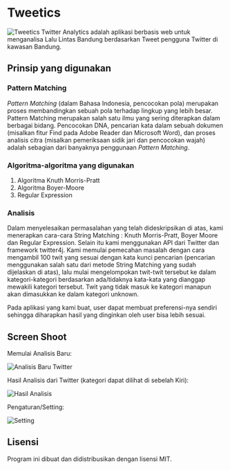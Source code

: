 # Tweetics
![Tweetics](/../screenshoot/screenshoots/awal.png?raw=true "Tweetics analisa twitter")
Twitter Analytics adalah aplikasi berbasis web untuk menganalisa Lalu Lintas Bandung berdasarkan Tweet pengguna Twitter di kawasan Bandung.

## Prinsip yang digunakan

### Pattern Matching
_Pattern Matching_ (dalam Bahasa Indonesia, pencocokan pola) merupakan proses membandingkan sebuah pola terhadap lingkup yang lebih besar. Pattern Matching merupakan salah satu ilmu yang sering diterapkan dalam berbagai bidang. Pencocokan DNA, pencarian kata dalam sebuah dokumen (misalkan fitur Find pada Adobe Reader dan Microsoft Word), dan proses analisis citra (misalkan pemeriksaan sidik jari dan pencocokan wajah) adalah sebagian dari banyaknya penggunaan _Pattern Matching_. 

### Algoritma-algoritma yang digunakan
1. Algoritma Knuth Morris-Pratt
2. Algoritma Boyer-Moore
3. Regular Expression

### Analisis
Dalam menyelesaikan permasalahan yang telah dideskripsikan di atas, kami menerapkan cara-cara String Matching : Knuth Morris-Pratt, Boyer Moore dan Regular Expression. Selain itu kami menggunakan API dari Twitter dan framework twitter4j. Kami memulai pemecahan masalah dengan cara mengambil 100 twit yang sesuai dengan kata kunci pencarian (pencarian menggunakan salah satu dari metode String Matching yang sudah dijelaskan di atas), lalu mulai mengelompokan twit-twit tersebut ke dalam kategori-kategori berdasarkan ada/tidaknya kata-kata  yang dianggap mewakili kategori tersebut. Twit yang tidak masuk ke kategori manapun akan dimasukkan ke dalam kategori unknown.

Pada aplikasi yang kami buat, user dapat membuat preferensi-nya sendiri sehingga diharapkan hasil yang dinginkan oleh user bisa lebih sesuai. 


## Screen Shoot
Memulai Analisis Baru:

![Analisis Baru Twitter](/../screenshoot/screenshoots/analisabaru.png?raw=true "Analisis Baru Twitter")



Hasil Analisis dari Twitter (kategori dapat dilihat di sebelah Kiri):

![Hasil Analisis](/../screenshoot/screenshoots/hasilpencarian.png?raw=true "Hasil Analisis")



Pengaturan/Setting:

![Setting](/../screenshoot/screenshoots/setting.png?raw=true "Setting")


## Lisensi
Program ini dibuat dan didistribusikan dengan lisensi MIT.
